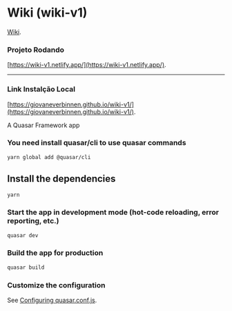 # Wiki (wiki-v1)
[Wiki](./src/assts/wiki.png).
### Projeto Rodando 
[https://wiki-v1.netlify.app/](https://wiki-v1.netlify.app/).

---

### Link Instalção Local 
[https://giovaneverbinnen.github.io/wiki-v1/](https://giovaneverbinnen.github.io/wiki-v1/).


A Quasar Framework app

### You need install quasar/cli to use quasar commands
```bash
yarn global add @quasar/cli
```

## Install the dependencies
```bash
yarn
```

### Start the app in development mode (hot-code reloading, error reporting, etc.)
```bash
quasar dev
```


### Build the app for production
```bash
quasar build
```

### Customize the configuration
See [Configuring quasar.conf.js](https://quasar.dev/quasar-cli/quasar-conf-js).

